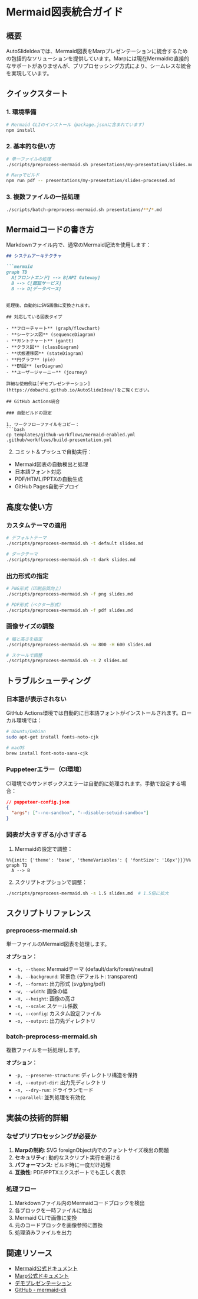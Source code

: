 # Mermaid図表統合ガイド

## 概要

AutoSlideIdeaでは、Mermaid図表をMarpプレゼンテーションに統合するための包括的なソリューションを提供しています。Marpには現在Mermaidの直接的なサポートがありませんが、プリプロセッシング方式により、シームレスな統合を実現しています。

## クイックスタート

### 1. 環境準備
```bash
# Mermaid CLIのインストール（package.jsonに含まれています）
npm install
```

### 2. 基本的な使い方
```bash
# 単一ファイルの処理
./scripts/preprocess-mermaid.sh presentations/my-presentation/slides.md

# Marpでビルド
npm run pdf -- presentations/my-presentation/slides-processed.md
```

### 3. 複数ファイルの一括処理
```bash
./scripts/batch-preprocess-mermaid.sh presentations/**/*.md
```

## Mermaidコードの書き方

Markdownファイル内で、通常のMermaid記法を使用します：

```markdown
## システムアーキテクチャ

```mermaid
graph TD
  A[フロントエンド] --> B[API Gateway]
  B --> C[認証サービス]
  B --> D[データベース]
```
```

処理後、自動的にSVG画像に変換されます。

## 対応している図表タイプ

- **フローチャート** (graph/flowchart)
- **シーケンス図** (sequenceDiagram)
- **ガントチャート** (gantt)
- **クラス図** (classDiagram)
- **状態遷移図** (stateDiagram)
- **円グラフ** (pie)
- **ER図** (erDiagram)
- **ユーザージャーニー** (journey)

詳細な使用例は[デモプレゼンテーション](https://dobachi.github.io/AutoSlideIdea/)をご覧ください。

## GitHub Actions統合

### 自動ビルドの設定

1. ワークフローファイルをコピー：
```bash
cp templates/github-workflows/mermaid-enabled.yml .github/workflows/build-presentation.yml
```

2. コミット＆プッシュで自動実行：
- Mermaid図表の自動検出と処理
- 日本語フォント対応
- PDF/HTML/PPTXの自動生成
- GitHub Pages自動デプロイ

## 高度な使い方

### カスタムテーマの適用
```bash
# デフォルトテーマ
./scripts/preprocess-mermaid.sh -t default slides.md

# ダークテーマ
./scripts/preprocess-mermaid.sh -t dark slides.md
```

### 出力形式の指定
```bash
# PNG形式（印刷品質向上）
./scripts/preprocess-mermaid.sh -f png slides.md

# PDF形式（ベクター形式）
./scripts/preprocess-mermaid.sh -f pdf slides.md
```

### 画像サイズの調整
```bash
# 幅と高さを指定
./scripts/preprocess-mermaid.sh -w 800 -H 600 slides.md

# スケールで調整
./scripts/preprocess-mermaid.sh -s 2 slides.md
```

## トラブルシューティング

### 日本語が表示されない

GitHub Actions環境では自動的に日本語フォントがインストールされます。ローカル環境では：

```bash
# Ubuntu/Debian
sudo apt-get install fonts-noto-cjk

# macOS
brew install font-noto-sans-cjk
```

### Puppeteerエラー（CI環境）

CI環境でのサンドボックスエラーは自動的に処理されます。手動で設定する場合：

```json
// puppeteer-config.json
{
  "args": ["--no-sandbox", "--disable-setuid-sandbox"]
}
```

### 図表が大きすぎる/小さすぎる

1. Mermaidの設定で調整：
```mermaid
%%{init: {'theme': 'base', 'themeVariables': { 'fontSize': '16px'}}}%%
graph TD
  A --> B
```

2. スクリプトオプションで調整：
```bash
./scripts/preprocess-mermaid.sh -s 1.5 slides.md  # 1.5倍に拡大
```

## スクリプトリファレンス

### preprocess-mermaid.sh

単一ファイルのMermaid図表を処理します。

**オプション：**
- `-t, --theme`: Mermaidテーマ (default/dark/forest/neutral)
- `-b, --background`: 背景色 (デフォルト: transparent)
- `-f, --format`: 出力形式 (svg/png/pdf)
- `-w, --width`: 画像の幅
- `-H, --height`: 画像の高さ
- `-s, --scale`: スケール係数
- `-c, --config`: カスタム設定ファイル
- `-o, --output`: 出力先ディレクトリ

### batch-preprocess-mermaid.sh

複数ファイルを一括処理します。

**オプション：**
- `-p, --preserve-structure`: ディレクトリ構造を保持
- `-d, --output-dir`: 出力先ディレクトリ
- `-n, --dry-run`: ドライランモード
- `--parallel`: 並列処理を有効化

## 実装の技術的詳細

### なぜプリプロセッシングが必要か

1. **Marpの制約**: SVG foreignObject内でのフォントサイズ検出の問題
2. **セキュリティ**: 動的なスクリプト実行を避ける
3. **パフォーマンス**: ビルド時に一度だけ処理
4. **互換性**: PDF/PPTXエクスポートでも正しく表示

### 処理フロー

1. Markdownファイル内のMermaidコードブロックを検出
2. 各ブロックを一時ファイルに抽出
3. Mermaid CLIで画像に変換
4. 元のコードブロックを画像参照に置換
5. 処理済みファイルを出力

## 関連リソース

- [Mermaid公式ドキュメント](https://mermaid.js.org/)
- [Marp公式ドキュメント](https://marp.app/)
- [デモプレゼンテーション](https://dobachi.github.io/AutoSlideIdea/)
- [GitHub - mermaid-cli](https://github.com/mermaid-js/mermaid-cli)
